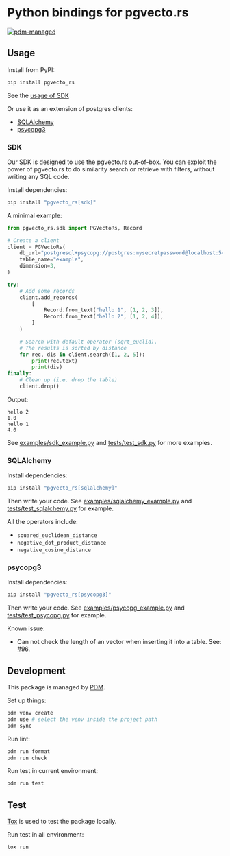 # Python bindings for pgvecto.rs

[![pdm-managed](https://img.shields.io/badge/pdm-managed-blueviolet)](https://pdm.fming.dev)

## Usage

Install from PyPI:
```bash
pip install pgvecto_rs
```

See the [usage of SDK](#sdk)

Or use it as an extension of postgres clients:
- [SQLAlchemy](#sqlalchemy)
- [psycopg3](#psycopg3)

### SDK

Our SDK is designed to use the pgvecto.rs out-of-box. You can exploit the power of pgvecto.rs to do similarity search or retrieve with filters, without writing any SQL code.

Install dependencies:
```bash
pip install "pgvecto_rs[sdk]"
```

A minimal example:

```Python
from pgvecto_rs.sdk import PGVectoRs, Record

# Create a client
client = PGVectoRs(
    db_url="postgresql+psycopg://postgres:mysecretpassword@localhost:5432/postgres",
    table_name="example",
    dimension=3,
)

try:
    # Add some records
    client.add_records(
        [
            Record.from_text("hello 1", [1, 2, 3]),
            Record.from_text("hello 2", [1, 2, 4]),
        ]
    )

    # Search with default operator (sqrt_euclid).
    # The results is sorted by distance
    for rec, dis in client.search([1, 2, 5]):
        print(rec.text)
        print(dis)
finally:
    # Clean up (i.e. drop the table)
    client.drop()
```

Output:
```
hello 2
1.0
hello 1
4.0
```

See [examples/sdk_example.py](examples/sdk_example.py) and [tests/test_sdk.py](tests/test_sdk.py) for more examples.


### SQLAlchemy

Install dependencies:
```bash
pip install "pgvecto_rs[sqlalchemy]"
```

Then write your code. See [examples/sqlalchemy_example.py](examples/sqlalchemy_example.py) and [tests/test_sqlalchemy.py](tests/test_sqlalchemy.py) for example.

All the operators include:
- `squared_euclidean_distance`
- `negative_dot_product_distance`
- `negative_cosine_distance`

### psycopg3

Install dependencies:
```bash
pip install "pgvecto_rs[psycopg3]"
```

Then write your code. See [examples/psycopg_example.py](examples/psycopg_example.py) and [tests/test_psycopg.py](tests/test_psycopg.py) for example.

Known issue: 
- Can not check the length of an vector when inserting it into a table. See: [#96](https://github.com/tensorchord/pgvecto.rs/issues/96).

## Development

This package is managed by [PDM](https://pdm.fming.dev).

Set up things:
```bash
pdm venv create
pdm use # select the venv inside the project path
pdm sync
```

Run lint:
```bash
pdm run format
pdm run check
```

Run test in current environment:
```bash
pdm run test
```


## Test

[Tox](https://tox.wiki) is used to test the package locally.

Run test in all environment:
```bash
tox run
```